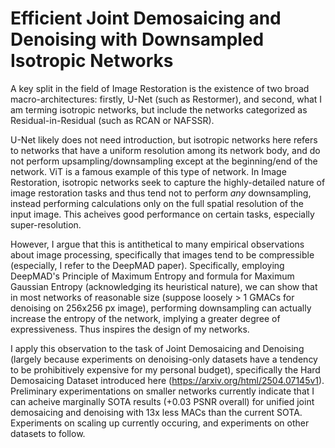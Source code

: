 # Efficient Joint Demosaicing and Denoising with Downsampled Isotropic Networks

A key split in the field of Image Restoration is the existence of two broad macro-architectures: firstly, U-Net (such as Restormer), and second, what I am terming isotropic networks, but include the networks categorized as Residual-in-Residual (such as RCAN or NAFSSR). 

U-Net likely does not need introduction, but isotropic networks here refers to networks that have a uniform resolution among its network body, and do not perform upsampling/downsampling except at the beginning/end of the network. ViT is a famous example of this type of network. In Image Restoration, isotropic networks seek to capture the highly-detailed nature of image restoration tasks and thus tend not to perform *any* downsampling, instead performing calculations only on the full spatial resolution of the input image. This acheives good performance on certain tasks, especially super-resolution.

However, I argue that this is antithetical to many empirical observations about image processing, specifically that images tend to be compressible (especially, I refer to the DeepMAD paper). Specifically, employing DeepMAD's Principle of Maximum Entropy and formula for Maximum Gaussian Entropy (acknowledging its heuristical nature), we can show that in most networks of reasonable size (suppose loosely > 1 GMACs for denoising on 256x256 px image), performing downsampling can actually increase the entropy of the network, implying a greater degree of expressiveness. Thus inspires the design of my networks.

I apply this observation to the task of Joint Demosaicing and Denoising (largely because experiments on denoising-only datasets have a tendency to be prohibitively expensive for my personal budget), specifically the Hard Demosaicing Dataset introduced here (https://arxiv.org/html/2504.07145v1). Preliminary experimentations on smaller networks currently indicate that I can acheive marginally SOTA results (+0.03 PSNR overall) for unified joint demosaicing and denoising with 13x less MACs than the current SOTA. Experiments on scaling up currently occuring, and experiments on other datasets to follow.
